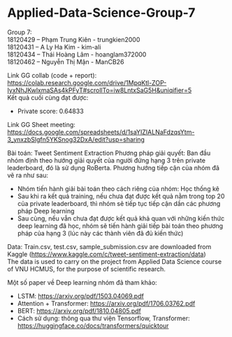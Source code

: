 # Applied-Data-Science-Group-7
Group 7: \
18120429 – Phạm Trung Kiên - trungkien2000\
18120431 – A Ly Ha Kim - kim-ali\
18120434 – Thái Hoàng Lâm - hoanglam372000\
18120462 – Nguyễn Thị Mận - ManCB26

Link GG collab (code + report): https://colab.research.google.com/drive/1MpqKtl-ZOP-IyxNhJKwlxmaSAs4kPFyT#scrollTo=iw8LntxSaG5H&uniqifier=5 \
Kết quả cuối cùng đạt được: 
- Private score: 0.64833

Link GG Sheet meeting: https://docs.google.com/spreadsheets/d/1saYIZIALNaFdzqsYtm-3_ynxzbSlgfn5YKSnog32DxA/edit?usp=sharing


Bài toán: Tweet Sentiment Extraction
Phương pháp giải quyết:
  Ban đầu nhóm định theo hướng giải quyết của người đứng hạng 3 trên private leaderboard, đó là sử dụng RoBerta. Phương hướng tiếp cận của nhóm đã vẽ ra như sau:
+ Nhóm tiến hành giải bài toán theo cách riêng của nhóm: Học thống kê
+ Sau khi ra kết quả training, nếu chưa đạt được kết quả nằm trong top 20 của private leaderboard, thì nhóm sẽ tiếp tục tiếp cận dần các phương pháp Deep learning
+ Sau cùng, nếu vẫn chưa đạt được kết quả khả quan với những kiến thức deep learning đã học, nhóm sẽ tiến hành giải tiếp bài toán theo phương pháp của hạng 3 (lúc này các thành viên đã đủ kiến thức)

Data: Train.csv, test.csv, sample_submission.csv are downloaded from Kaggle (https://www.kaggle.com/c/tweet-sentiment-extraction/data) \
The data is used to carry on the project from Applied Data Science course of VNU HCMUS, for the purpose of scientific research.

 Một số paper về Deep learning nhóm đã tham khảo:
- LSTM: https://arxiv.org/pdf/1503.04069.pdf
- Attention +  Transformer: https://arxiv.org/pdf/1706.03762.pdf
- BERT: https://arxiv.org/pdf/1810.04805.pdf
- Cách sử dụng: thông qua thư viện Tensorflow, Transformer: https://huggingface.co/docs/transformers/quicktour
